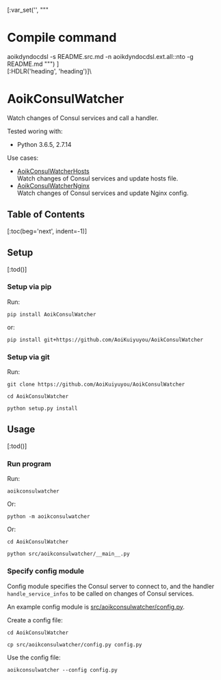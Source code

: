 [:var_set('', """
# Compile command
aoikdyndocdsl -s README.src.md -n aoikdyndocdsl.ext.all::nto -g README.md
""")
]\
[:HDLR('heading', 'heading')]\
# AoikConsulWatcher
Watch changes of Consul services and call a handler.

Tested woring with:
- Python 3.6.5, 2.7.14

Use cases:
- [AoikConsulWatcherHosts](https://github.com/AoiKuiyuyou/AoikConsulWatcherHosts)  
  Watch changes of Consul services and update hosts file.
- [AoikConsulWatcherNginx](https://github.com/AoiKuiyuyou/AoikConsulWatcherNginx)  
  Watch changes of Consul services and update Nginx config.

## Table of Contents
[:toc(beg='next', indent=-1)]

## Setup
[:tod()]

### Setup via pip
Run:
```
pip install AoikConsulWatcher
```
or:
```
pip install git+https://github.com/AoiKuiyuyou/AoikConsulWatcher
```

### Setup via git
Run:
```
git clone https://github.com/AoiKuiyuyou/AoikConsulWatcher

cd AoikConsulWatcher

python setup.py install
```

## Usage
[:tod()]

### Run program
Run:
```
aoikconsulwatcher
```
Or:
```
python -m aoikconsulwatcher
```
Or:
```
cd AoikConsulWatcher

python src/aoikconsulwatcher/__main__.py
```

### Specify config module
Config module specifies the Consul server to connect to, and the handler
`handle_service_infos` to be called on changes of Consul services.

An example config module is
[src/aoikconsulwatcher/config.py](/src/aoikconsulwatcher/config.py).

Create a config file:
```
cd AoikConsulWatcher

cp src/aoikconsulwatcher/config.py config.py 
```

Use the config file:
```
aoikconsulwatcher --config config.py
```
